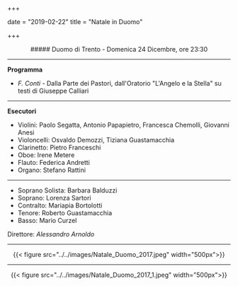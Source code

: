 +++

date = "2019-02-22"
title = "Natale in Duomo"

+++

<center>
##### Duomo di Trento - Domenica 24 Dicembre, ore 23:30
</center>

---

**Programma**

* *F. Conti* - Dalla Parte dei Pastori, dall'Oratorio "L'Angelo e la Stella" su testi di Giuseppe Calliari

---

**Esecutori**

* Violini: Paolo Segatta, Antonio Papapietro, Francesca Chemolli, Giovanni Anesi 
* Violoncelli: Osvaldo Demozzi, Tiziana Guastamacchia
* Clarinetto: Pietro Franceschi
* Oboe: Irene Metere
* Flauto: Federica Andretti
* Organo: Stefano Rattini

---

* Soprano Solista: Barbara Balduzzi
* Soprano: Lorenza Sartori
* Contralto: Mariapia Bortolotti
* Tenore: Roberto Guastamacchia
* Basso: Mario Curzel


Direttore: *Alessandro Arnoldo*

---

<center>

{{< figure src="../../images/Natale_Duomo_2017.jpeg" width="500px">}}

---

{{< figure src="../../images/Natale_Duomo_2017_1.jpeg" width="500px">}}
</center>